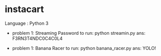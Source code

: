 # instacart

Language : Python 3

* problem 1: Streaming Password
  to run: python streamin.py
  ans: F3RN3T4NDC0C4C0L4


* problem 1: Banana Racer
  to run: python banana_racer.py
  ans: YOLO!
